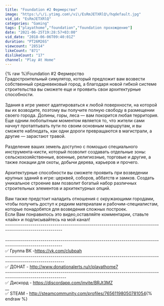 ```yaml
---
title: "Foundation #2 Фермерство"
image: "https:\/\/i.ytimg.com\/vi\/EsRmJETXRlQ\/hqdefault.jpg"
vid_id: "EsRmJETXRlQ"
categories: "Gaming"
tags: ["playathome","foundation","foundation прохождение"]
date: "2021-06-25T19:28:57+03:00"
vid_date: "2018-06-06T09:40:01Z"
duration: "PT26M26S"
viewcount: "28514"
likeCount: "871"
dislikeCount: "17"
channel: "Play At Home"
---
```

{% raw %}Foundation #2 Фермерство <br />Градостроительный симулятор, который предложит вам возвести собственный средневековый город, а благодаря новой гибкой системе строительства вы сможете еще и проявить свои архитектурные способности.<br /><br />Здания в игре умеют адаптироваться к любой поверхности, на которой вы их возводите, поэтому вы получите полную свободу в размещении своего города. Долины, горы, леса — вам покорится любая территория. Еще одним любопытным моментом является то, что жители сами начнут протаптывать пути по своим основным маршрутам, и вы сможете наблюдать, как одни дороги превращаются в магистрали, а другие — зарастают травой.<br /><br />Разделение ваших земель доступно с помощью специального инструмента-кисти, который позволит создавать отдельные зоны: сельскохозяйственные, военные, религиозные, торговые и другие, а также локации для охоты, добычи дерева, карьеров и прочего.<br /><br />Архитектурные способности вы сможете проявить при возведении крупных зданий в игре: церквей, соборов, аббатств и замков. Создать уникальное строение вам позволит богатый набор различных строительных элементов и архитектурных опций.<br /><br />Вам также предстоит наладить отношения с окружающими городами, чтобы получить доступ к редким материалам и рабочим-специалистам, которые понадобятся для возведения сложных построек.<br />Если Вам понравилось это видео,оставляйте комментарии, ставьте «лайк» и подписывайтесь на мой канал!<br />-----------------------------------------------------------------------------------------------------------<br /><br />----------------------------------------­-------------------------------------------------------------------<br />✅ Группа ВК -<a rel="nofollow" target="blank" href="https://vk.com/clubpah">https://vk.com/clubpah</a><br />------------------------------------------------------------------------------------------------------------<br />✅ ДОНАТ - <a rel="nofollow" target="blank" href="http://www.donationalerts.ru/r/playathome7">http://www.donationalerts.ru/r/playathome7</a><br />-------------------------------------------------------------------------------------------------------------<br />✅ Дискорд - <a rel="nofollow" target="blank" href="https://discordapp.com/invite/BRJt3MZ">https://discordapp.com/invite/BRJt3MZ</a><br />__<br />✅  STEAM - <a rel="nofollow" target="blank" href="http://steamcommunity.com/profiles/76561198050781054">http://steamcommunity.com/profiles/76561198050781054</a>{% endraw %}
